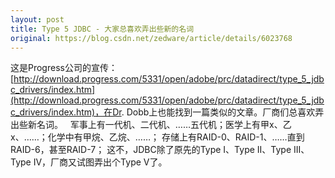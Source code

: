```yaml
---
layout: post
title: Type 5 JDBC - 大家总喜欢弄出些新的名词
original: https://blog.csdn.net/zedware/article/details/6023768
---
```

这是Progress公司的宣传：[http://download.progress.com/5331/open/adobe/prc/datadirect/type_5_jdbc_drivers/index.htm](http://download.progress.com/5331/open/adobe/prc/datadirect/type_5_jdbc_drivers/index.htm)，在Dr. Dobb上也能找到一篇类似的文章。厂商们总喜欢弄出些新名词。
 
军事上有一代机、二代机、……五代机；医学上有甲x、乙x、……；化学中有甲烷、乙烷、……；
存储上有RAID-0、RAID-1、……直到RAID-6，甚至RAID-7；
这不，JDBC除了原先的Type I、Type II、Type III、Type IV，厂商又试图弄出个Type V了。
